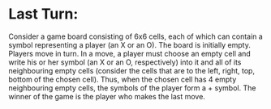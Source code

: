 
# Last Turn:
Consider a game board consisting of 6x6 cells, each of which can contain a symbol representing a player (an X or an O). The board is initially empty. 
Players move in turn. In a move, a player must choose an empty cell and write his or her symbol (an X or an O, respectively) into it and all of its neighbouring empty cells 
(consider the cells that are to the left, right, top, bottom of the chosen cell). Thus, when the chosen cell has 4 empty neighbouring empty cells, the symbols of the player
form a + symbol. The winner of the game is the player who makes the last move.
